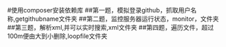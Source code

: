 #使用composer安装依赖库
##第一题，模拟登录github，抓取用户名称,getgithubname文件夹
##第二题，监控服务器运行状态，monitor，文件夹
##第三题，解析xml,并可以实时搜索,xml文件夹
##第四题，遍历文件，超过100m便由大到小删除,loopfile文件夹
